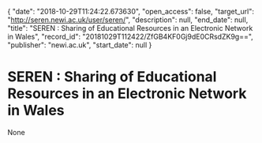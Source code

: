 {
  "date": "2018-10-29T11:24:22.673630", 
  "open_access": false, 
  "target_url": "http://seren.newi.ac.uk/user/seren/", 
  "description": null, 
  "end_date": null, 
  "title": "SEREN : Sharing of Educational Resources in an Electronic Network in Wales", 
  "record_id": "20181029T112422/ZfGB4KF0Gj9dE0CRsdZK9g==", 
  "publisher": "newi.ac.uk", 
  "start_date": null
}

# SEREN : Sharing of Educational Resources in an Electronic Network in Wales

None